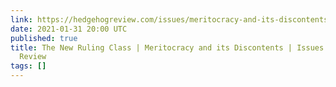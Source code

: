```yaml
---
link: https://hedgehogreview.com/issues/meritocracy-and-its-discontents/articles/the-new-ruling-class
date: 2021-01-31 20:00 UTC
published: true
title: The New Ruling Class | Meritocracy and its Discontents | Issues | The Hedgehog
  Review
tags: []
---
```



